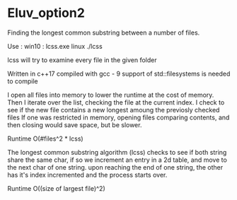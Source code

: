 # Eluv_option2
Finding the longest common substring between a number of files.

Use : 
win10 : lcss.exe <foldername>
linux ./lcss <foldername>

lcss will try to examine every file in the given folder

Written in c++17
compiled with gcc - 9
support of std::filesystems is needed to compile

I open all files into memory to lower the runtime at the cost of memory.
Then I iterate over the list, checking the file at the current index.
I check to see if the new file contains a new longest amoung the previosly checked files
If one was restricted in memory, opening files comparing contents, and then closing would save space, but be slower.

Runtime O(#files^2 * lcss)

The longest common substring algorithm (lcss) checks to see if both string share the same char, if so we increment an entry in a 2d table, and move to the next char of one string. upon reaching the end of one string, the other has it's index incremented and the process starts over.

Runtime O((size of largest file)^2)

